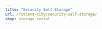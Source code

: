 ```yaml
---
title: "Security Self Storage"
url: /rutland-city/security-self-storage/
shop: storage rental
---
```


